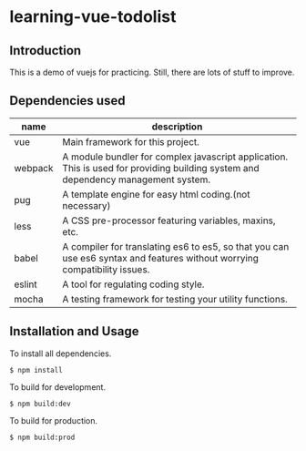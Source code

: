 # learning-vue-todolist
## Introduction
This is a demo of vuejs for practicing. Still, there are lots of stuff to improve.

## Dependencies used
| name            |   description   |        
|----------------|-------------------|
|     vue      |         Main framework for this project.       |
|     webpack  |    A module bundler for complex javascript application. This is used for providing building system and dependency management system. |
|     pug       |   A template engine for easy html coding.(not necessary)  |
|     less      |   A CSS pre-processor featuring variables, maxins, etc. |
|     babel     |   A compiler for translating es6 to es5, so that you can use es6 syntax and features without worrying compatibility issues. |
|     eslint    |  A tool for regulating coding style. |
|     mocha     |  A testing framework for testing your utility functions. |

## Installation and Usage
To install all dependencies.

 `$ npm install`

To build for development.
 
 `$ npm build:dev`
 
 To build for production.
 
 `$ npm build:prod`
 
 